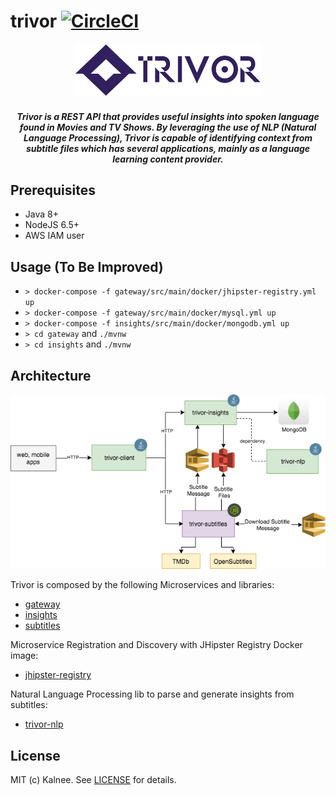 # trivor [![CircleCI](https://circleci.com/gh/kalnee/trivor.svg?style=svg)](https://circleci.com/gh/kalnee/trivor)

<p align="center">
<img src="https://github.com/kalnee/trivor/blob/master/docs/logo/transparent-purple.png" width="300">
</p>

<h5 align="center">Trivor is a REST API that provides useful insights into spoken language found in Movies and TV Shows. By leveraging the use of NLP (Natural Language Processing), Trivor is capable of identifying context from subtitle files which has several applications, mainly as a language learning content provider.</h5>

## Prerequisites

- Java 8+
- NodeJS 6.5+
- AWS IAM user

## Usage (To Be Improved)

- `> docker-compose -f gateway/src/main/docker/jhipster-registry.yml up`
- `> docker-compose -f gateway/src/main/docker/mysql.yml up`
- `> docker-compose -f insights/src/main/docker/mongodb.yml up`
- `> cd gateway` and `./mvnw`
- `> cd insights` and `./mvnw`

## Architecture

![diagram](https://github.com/kalnee/trivor/blob/master/docs/architecture/architecture-diagram.png?raw=true)

Trivor is composed by the following Microservices and libraries:

- [gateway](https://github.com/kalnee/trivor/tree/master/gateway)
- [insights](https://github.com/kalnee/trivor/tree/master/insights)
- [subtitles](https://github.com/kalnee/trivor/tree/master/subtitles)

Microservice Registration and Discovery with JHipster Registry Docker image:

- [jhipster-registry](https://github.com/kalnee/trivor/blob/master/gateway/src/main/docker)

Natural Language Processing lib to parse and generate insights from subtitles:

- [trivor-nlp](https://github.com/kalnee/trivor/blob/master/trivor-nlp)

## License

MIT (c) Kalnee. See [LICENSE](https://github.com/kalnee/trivor/blob/master/LICENSE.md) for details.
